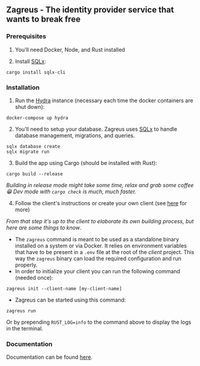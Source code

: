 ## Zagreus - The identity provider service that wants to break free

### Prerequisites

1. You'll need Docker, Node, and Rust installed

2. Install [SQLx](https://github.com/launchbadge/sqlx):

```
cargo install sqlx-cli
```

### Installation

1. Run the [Hydra](https://www.ory.sh/hydra/docs/) instance (necessary each time the docker containers are shut down):

```
docker-compose up hydra
```

2. You'll need to setup your database. Zagreus uses [SQLx](https://github.com/launchbadge/sqlx) to handle database management, migrations, and queries.

```
sqlx database create
sqlx migrate run
```

3. Build the app using Cargo (should be installed with Rust):

```
cargo build --release
```

_Building in release mode might take some time, relax and grab some coffee :grin: Dev mode with `cargo check` is much, much faster._

4. Follow the client's instructions or create your own client (see [here](./docs/create-client.md) for more)

_From that step it's up to the client to elaborate its own building process, but here are some things to know_.

- The `zagreus` command is meant to be used as a standalone binary installed on a system or via Docker. It relies on environment variables that have to be present in a `.env` file at the root of the _client_ project. This way the `zagreus` binary can load the required configuration and run properly.
- In order to initialize your client you can run the following command (needed once):

```
zagreus init --client-name [my-client-name]
```

- Zagreus can be started using this command:

```
zagreus run
```

Or by prepending `RUST_LOG=info` to the command above to display the logs in the terminal.

### Documentation

Documentation can be found [here](./docs).

